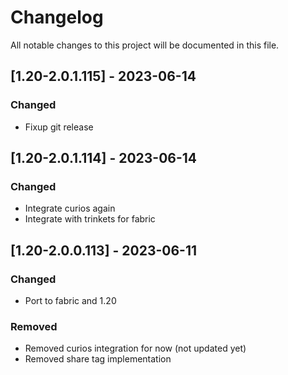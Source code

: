 # Changelog
All notable changes to this project will be documented in this file.

## [1.20-2.0.1.115] - 2023-06-14
### Changed
 - Fixup git release

## [1.20-2.0.1.114] - 2023-06-14
### Changed
 - Integrate curios again
 - Integrate with trinkets for fabric

## [1.20-2.0.0.113] - 2023-06-11
### Changed
 - Port to fabric and 1.20

### Removed
 - Removed curios integration for now (not updated yet)
 - Removed share tag implementation